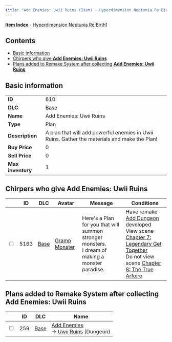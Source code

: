 ```yaml
---
title: "Add Enemies: Uwii Ruins (Item) - Hyperdimension Neptunia Re;Birth1"
---
```


[**Item Index**](/neptunia/rb1/item/index.html) - [Hyperdimension Neptunia Re;Birth1](/neptunia/rb1)

## Contents

- [Basic information](#basic-information)
- [Chirpers who give **Add Enemies: Uwii Ruins**](#chirpers-who-give-add-enemies-uwii-ruins)
- [Plans added to Remake System after collecting **Add Enemies: Uwii Ruins**](#plans-added-to-remake-system-after-collecting-add-enemies-uwii-ruins)

## Basic information

|   |   |
| -- | -- |
| **ID** | 610 |
| **DLC** | [Base](/neptunia/rb1/dlc/1-base.html) |
| **Name** | Add Enemies: Uwii Ruins |
| **Type** | Plan |
| **Description** | A plan that will add powerful enemies in Uwii Ruins. Gather the materials and make the Plan! |
| **Buy Price** | 0 |
| **Sell Price** | 0 |
| **Max inventory** | 1 |


## Chirpers who give **Add Enemies: Uwii Ruins**

|    | ID | DLC | Avatar | Message | Conditions |
| -- | -- | --- | ------ | ------- | ---------- |
| <input type="checkbox" id="rb1-chirper-event-1-5163" class="trackbox" /> | 5163 | [Base](/neptunia/rb1/dlc/1-base.html) | [Gramp Monster](/neptunia/rb1/undefined/1-243-gramp-monster.html) | Here's a Plan for you that will summon stronger monsters.<br />I dream of making a monster paradise. | Have remake [Add Dungeon](/neptunia/rb1/remake/1-222-add-dungeon.html) developed<br />View scene [Chapter 7: Legendary Get Together](/neptunia/rb1/scene/1-726-chapter-7-legendary-get-together.html)<br />Do not view scene [Chapter 8: The True Arfoire](/neptunia/rb1/scene/1-807-chapter-8-the-true-arfoire.html) |


## Plans added to Remake System after collecting **Add Enemies: Uwii Ruins**

|    | ID | DLC | Name |
| -- | -- | --- | ---- |
| <input type="checkbox" id="rb1-remake-1-259" class="trackbox" /> | 259 | [Base](/neptunia/rb1/dlc/1-base.html) | [Add Enemies](/neptunia/rb1/remake/1-259-add-enemies.html)<br /> → [Uwii Ruins](/neptunia/rb1/dungeon/1-118-uwii-ruins.html) (Dungeon) |
